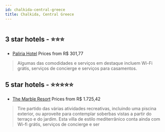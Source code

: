 ```yaml
---
id: chalkida-central-greece
title: Chalkida, Central Greece
---
```


<center><img src="https://i.travelapi.com/hotels/11000000/10130000/10122200/10122147/ee73acbb_z.jpg" alt="" /></center>


##  3 star hotels - ⭐️⭐️⭐️

-    [Paliria Hotel](https://www.hurb.com/br/aud/https://www.hurb.com/br/hotels/chalkida/paliria-hotel-HT-1EJ9?cmp=18055) Prices from R$ 301,77
   > Algumas das comodidades e serviços em destaque incluem Wi-Fi grátis, serviços de concierge e serviços para casamentos.

##  5 star hotels - ⭐️⭐️⭐️⭐️⭐️

-    [The Marble Resort](https://www.hurb.com/br/aud/https://www.hurb.com/br/hotels/chalkida/the-marble-resort-HT-FN6M?cmp=18055) Prices from R$ 1.725,42
   > Tire partido das várias atividades recreativas, incluindo uma piscina exterior, ou aproveite para contemplar soberbas vistas a partir do terraço e do jardim. Esta villa de estilo mediterrânico conta ainda com Wi-fi grátis, serviços de concierge e ser
